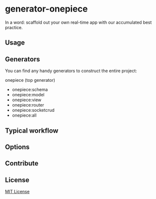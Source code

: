 generator-onepiece
==================

In a word: scaffold out your own real-time app with our accumulated best practice.

## Usage



## Generators

You can find any handy generators to construct the entire project:

onepiece (top generator)
 - onepiece:schema
 - onepiece:model
 - onepiece:view
 - onepiece:router
 - onepiece:socketcrud
 - onepiece:all


## Typical workflow



## Options



## Contribute




## License
[MIT License](http://opensource.org/licenses/MIT)
